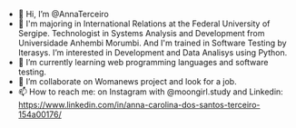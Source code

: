 - 👋 Hi, I’m @AnnaTerceiro
- 👀 I'm majoring in International Relations at the Federal University of Sergipe. Technologist in Systems Analysis and Development from Universidade Anhembi Morumbi. And I'm trained in Software Testing by Iterasys. I’m interested in Development and Data Analisys using Python.
- 🌱 I’m currently learning web programming languages and software testing.
- 💞️ I’m collaborate on Womanews project and look for a job.
- 📫 How to reach me: on Instagram with @moongirl.study and Linkedin: https://www.linkedin.com/in/anna-carolina-dos-santos-terceiro-154a00176/
